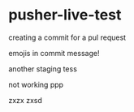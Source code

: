 # pusher-live-test

creating a commit for a pul request

emojis in commit message!


another staging tess

not working
ppp

zxzx
zxsd
